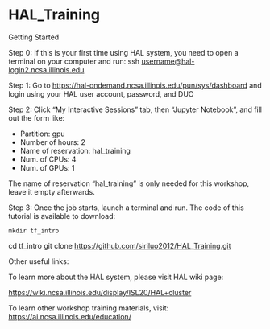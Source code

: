 # HAL_Training
Getting Started

Step 0: If this is your first time using HAL system, you need to open a terminal on your computer and run:
ssh username@hal-login2.ncsa.illinois.edu

Step 1: Go to https://hal-ondemand.ncsa.illinois.edu/pun/sys/dashboard and login using your HAL user account, password, and DUO

Step 2: Click “My Interactive Sessions” tab, then “Jupyter Notebook”, and fill out the form like:

- Partition: gpu
- Number of hours: 2
- Name of reservation:  hal_training 
- Num. of CPUs:  4
- Num. of GPUs:  1 

The name of reservation “hal_training” is only needed for this workshop, leave it empty afterwards. 

Step 3: Once the job starts, launch a terminal and run. The code of this tutorial is available to download:

	mkdir tf_intro
cd  tf_intro
git clone https://github.com/siriluo2012/HAL_Training.git 


Other useful links:

To learn more about the HAL system, please visit HAL wiki page: 

 https://wiki.ncsa.illinois.edu/display/ISL20/HAL+cluster

To learn other workshop training materials, visit: https://ai.ncsa.illinois.edu/education/
